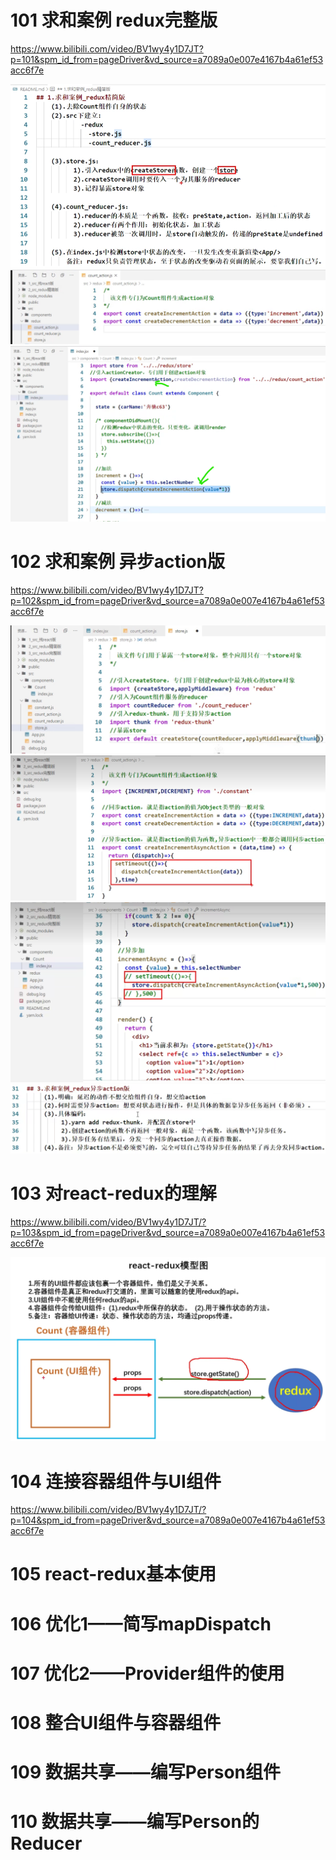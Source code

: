 # 101 求和案例 redux完整版

https://www.bilibili.com/video/BV1wy4y1D7JT?p=101&spm_id_from=pageDriver&vd_source=a7089a0e007e4167b4a61ef53acc6f7e

<img src="11 101——110节.assets/image-20240311221256582.png" alt="image-20240311221256582" style="zoom: 67%;" />

<img src="11 101——110节.assets/image-20240311221758535.png" alt="image-20240311221758535" style="zoom:67%;" />

<img src="11 101——110节.assets/image-20240311221943457.png" alt="image-20240311221943457" style="zoom: 55%;" />

# 102 求和案例 异步action版

https://www.bilibili.com/video/BV1wy4y1D7JT?p=102&spm_id_from=pageDriver&vd_source=a7089a0e007e4167b4a61ef53acc6f7e

<img src="11 101——110节.assets/image-20240311224655121.png" alt="image-20240311224655121" style="zoom:67%;" />

<img src="11 101——110节.assets/image-20240311224857914.png" alt="image-20240311224857914" style="zoom:67%;" />

<img src="11 101——110节.assets/image-20240311224938043.png" alt="image-20240311224938043" style="zoom:67%;" />

<img src="11 101——110节.assets/image-20240311225059849.png" alt="image-20240311225059849" style="zoom:67%;" />

# 103 对react-redux的理解

https://www.bilibili.com/video/BV1wy4y1D7JT/?p=103&spm_id_from=pageDriver&vd_source=a7089a0e007e4167b4a61ef53acc6f7e

<img src="11 101——110节.assets/image-20240311225626258.png" alt="image-20240311225626258" style="zoom:55%;" />

# 104 连接容器组件与UI组件

https://www.bilibili.com/video/BV1wy4y1D7JT/?p=104&spm_id_from=pageDriver&vd_source=a7089a0e007e4167b4a61ef53acc6f7e

# 105 react-redux基本使用

# 106 优化1——简写mapDispatch

# 107 优化2——Provider组件的使用

# 108 整合UI组件与容器组件

# 109 数据共享——编写Person组件

# 110 数据共享——编写Person的Reducer